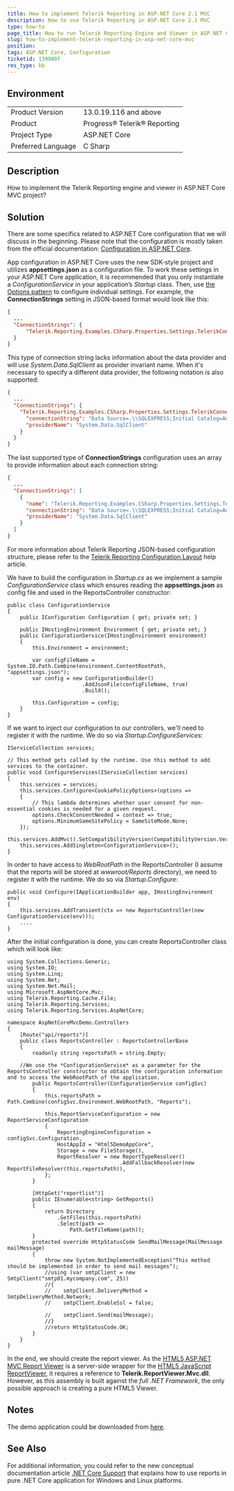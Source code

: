 ```yaml
---
title: How to implement Telerik Reporting in ASP.NET Core 2.1 MVC
description: How to use Telerik Reporting in ASP.NET Core 2.1 MVC
type: how-to
page_title: How to run Telerik Reporting Engine and Viewer in ASP.NET Core 2.1 MVC
slug: how-to-implement-telerik-reporting-in-asp-net-core-mvc
position: 
tags: ASP.NET Core, Configuration
ticketid: 1399007
res_type: kb
---
```


## Environment
<table>
	<tr>
		<td>Product Version</td>
		<td>13.0.19.116 and above</td>
	</tr>
	<tr>
		<td>Product</td>
		<td>Progress® Telerik® Reporting</td>
	</tr>
	<tr>
		<td>Project Type</td>
		<td>ASP.NET Core</td>
	</tr>
	<tr>
		<td>Preferred Language</td>
		<td>C Sharp</td>
	</tr>
</table>


## Description
How to implement the Telerik Reporting engine and viewer in ASP.NET Core MVC project?

## Solution
There are some specifics related to ASP.NET Core configuration that we will discuss in the beginning.  Please note that the configuration is mostly taken from the official documentation: [Configuration in ASP.NET Core](https://docs.microsoft.com/en-us/aspnet/core/fundamentals/configuration/index?view=aspnetcore-2.2).

App configuration in ASP.NET Core uses the new SDK-style project and utilizes **appsettings.json** as a configuration file. To work these settings in your ASP.NET Core application, it is recommended that you only instantiate a *ConfigurationService* in your application’s *Startup* class. Then, use [the Options pattern](https://docs.microsoft.com/en-us/aspnet/core/fundamentals/configuration/options?view=aspnetcore-2.2) to configure individual settings. For example, the **ConnectionStrings** setting in JSON-based format would look like this:

```JSON
{
  ...
  "ConnectionStrings": {
      "Telerik.Reporting.Examples.CSharp.Properties.Settings.TelerikConnectionString": "Data Source=.\\SQLEXPRESS;Initial Catalog=AdventureWorks;Integrated Security=true"
  }  
}
```
This type of connection string lacks information about the data provider and will use *System.Data.SqlClient* as provider invariant name. When it's necessary to specify a different data provider, the following notation is also supported:
````JSON
{
  ...
  "ConnectionStrings": {
    "Telerik.Reporting.Examples.CSharp.Properties.Settings.TelerikConnectionString": {
      "connectionString": "Data Source=.\\SQLEXPRESS;Initial Catalog=AdventureWorks;Integrated Security=true",
      "providerName": "System.Data.SqlClient"
    }
  }
}
````
The last supported type of **ConnectionStrings** configuration uses an array to provide information about each connection string:
```JSON
{
  ...
  "ConnectionStrings": [
    {
      "name": "Telerik.Reporting.Examples.CSharp.Properties.Settings.TelerikConnectionString",
      "connectionString": "Data Source=.\\SQLEXPRESS;Initial Catalog=AdventureWorks;Integrated Security=true",
      "providerName": "System.Data.SqlClient"
    }
  ]
}
```

For more information about Telerik Reporting JSON-based configuration structure, please refer to the [Telerik Reporting Configuration Layout](../configuring-telerik-reporting#telerik-reporting-configuration-layout) help article.

We have to build the configuration in *Startup.cs* as we implement a sample *ConfigurationService* class which ensures reading the **appsettings.json** as config file and used in the ReportsController constructor:
```CSharp
public class ConfigurationService
{
    public IConfiguration Configuration { get; private set; }
 
    public IHostingEnvironment Environment { get; private set; }
    public ConfigurationService(IHostingEnvironment environment)
    {
        this.Environment = environment;
 
        var configFileName = System.IO.Path.Combine(environment.ContentRootPath, "appsettings.json");
        var config = new ConfigurationBuilder()
                        .AddJsonFile(configFileName, true)
                        .Build();
 
        this.Configuration = config;
    }
}
```
If we want to inject our configuration to our controllers, we'll need to register it with the runtime. We do so via *Startup.ConfigureServices*:
```CSharp
IServiceCollection services;
 
// This method gets called by the runtime. Use this method to add services to the container.
public void ConfigureServices(IServiceCollection services)
{
    this.services = services;
    this.services.Configure<CookiePolicyOptions>(options =>
    {
        // This lambda determines whether user consent for non-essential cookies is needed for a given request.
        options.CheckConsentNeeded = context => true;
        options.MinimumSameSitePolicy = SameSiteMode.None;
    });
    this.services.AddMvc().SetCompatibilityVersion(CompatibilityVersion.Version_2_2);
    this.services.AddSingleton<ConfigurationService>();
}
```

In order to have access to *WebRootPath* in the ReportsController (I assume that the reports will be stored at *wwwroot/Reports* directory), we need to register it with the runtime. We do so via *Startup.Configure*:
```CSharp
public void Configure(IApplicationBuilder app, IHostingEnvironment env)
{
    this.services.AddTransient(ctx => new ReportsController(new ConfigurationService(env)));
    ....
}
```
After the initial configuration is done, you can create ReportsController class which will look like:
```CSharp
using System.Collections.Generic;
using System.IO;
using System.Linq;
using System.Net;
using System.Net.Mail;
using Microsoft.AspNetCore.Mvc;
using Telerik.Reporting.Cache.File;
using Telerik.Reporting.Services;
using Telerik.Reporting.Services.AspNetCore;
 
namespace AspNetCoreMvcDemo.Controllers
{
    [Route("api/reports")]
    public class ReportsController : ReportsControllerBase
    {
        readonly string reportsPath = string.Empty;
 	
	//We use the *ConfigurationService* as a parameter for the ReportsController constructor to obtain the configuration information and to access the WebRootPath of the application.
        public ReportsController(ConfigurationService configSvc)
        {
            this.reportsPath = Path.Combine(configSvc.Environment.WebRootPath, "Reports");
 
            this.ReportServiceConfiguration = new ReportServiceConfiguration
            {
                ReportingEngineConfiguration = configSvc.Configuration,
                HostAppId = "Html5DemoAppCore",
                Storage = new FileStorage(),
                ReportResolver = new ReportTypeResolver()
                                    .AddFallbackResolver(new ReportFileResolver(this.reportsPath)),
            };
        }
 
        [HttpGet("reportlist")]
        public IEnumerable<string> GetReports()
        {
            return Directory
                .GetFiles(this.reportsPath)
                .Select(path =>
                    Path.GetFileName(path));
        }
        protected override HttpStatusCode SendMailMessage(MailMessage mailMessage)
        {
            throw new System.NotImplementedException("This method should be implemented in order to send mail messages");
            //using (var smtpClient = new SmtpClient("smtp01.mycompany.com", 25))
            //{
            //    smtpClient.DeliveryMethod = SmtpDeliveryMethod.Network;
            //    smtpClient.EnableSsl = false;
 
            //    smtpClient.Send(mailMessage);
            //}
            //return HttpStatusCode.OK;
        }
    }
}
```

In the end, we should create the report viewer. As the [HTML5 ASP.NET MVC Report Viewer](../mvc-report-viewer-extension-overview) is a server-side wrapper for the [HTML5 JavaScript ReportViewer](../html5-report-viewer), it requires a reference to **Telerik.ReportViewer.Mvc.dll**. However, as this assembly is built against the *full .NET Framework*, the only possible approach is creating a pure HTML5 Viewer.

## Notes
The demo application could be downloaded from [here](https://www.telerik.com/docs/default-source/knowledgebasearticleattachments/reporting/aspnetcoremvcdemo.zip?sfvrsn=32676553_2).

## See Also
For additional information, you could refer to the new conceptual documentation article [.NET Core Support](../use-reports-in-net-core-apps) that explains how to use reports in pure .NET Core application for Windows and Linux platforms.

